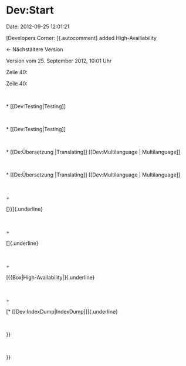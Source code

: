 Dev:Start
=========

Date: 2012-09-25 12:01:21

[Developers Corner: ]{.autocomment} added High-Availiability

← Nächstältere Version

Version vom 25. September 2012, 10:01 Uhr

Zeile 40:

Zeile 40:

 

<div>

\* \[\[Dev:Testing\|Testing\]\]

</div>

 

<div>

\* \[\[Dev:Testing\|Testing\]\]

</div>

 

<div>

\* \[\[De:Übersetzung \|Translating\]\] \[\[Dev:Multilanguage \|
Multilanguage\]\]

</div>

 

<div>

\* \[\[De:Übersetzung \|Translating\]\] \[\[Dev:Multilanguage \|
Multilanguage\]\]

</div>

 

\+

<div>

[}}]{.underline}

</div>

 

\+

<div>

[]{.underline}

</div>

 

\+

<div>

[{{Box\|High-Availability\|]{.underline}

</div>

 

\+

<div>

[\* \[\[Dev:IndexDump\|IndexDump\]\]]{.underline}

</div>

 

<div>

}}

</div>

 

<div>

}}

</div>

 

 
